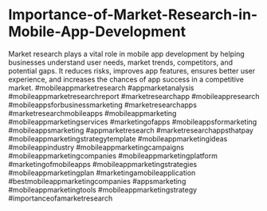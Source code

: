 # Importance-of-Market-Research-in-Mobile-App-Development
Market research plays a vital role in mobile app development by helping businesses understand user needs, market trends, competitors, and potential gaps. It reduces risks, improves app features, ensures better user experience, and increases the chances of app success in a competitive market.
#mobileappmarketresearch
#appmarketanalysis
#mobileappmarketresearchreport
#marketresearchapp
#mobileappresearch
#mobileappsforbusinessmarketing
#marketresearchapps
#marketresearchmobileapps
#mobileappmarketing
#mobileappmarketingservices
#marketingofapps
#mobileappsformarketing
#mobileappsmarketing
#appmarketresearch
#marketresearchappsthatpay
#mobileappmarketingstrategytemplate
#mobileappmarketingideas
#mobileappindustry
#mobileappmarketingcampaigns
#mobileappmarketingcompanies
#mobileappmarketingplatform
#marketingofmobileapps
#mobileappmarketingstrategies
#mobileappmarketingplan
#marketingamobileapplication
#bestmobileappmarketingcompanies
#appsmarketing
#mobileappmarketingtools
#mobileappmarketingstrategy
#importanceofamarketresearch
